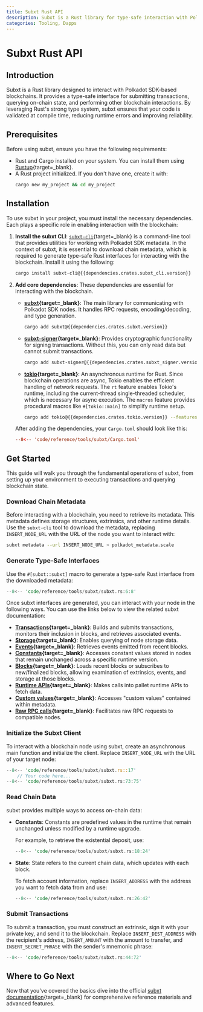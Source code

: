 ```yaml
---
title: Subxt Rust API
description: Subxt is a Rust library for type-safe interaction with Polkadot SDK blockchains, enabling transactions, state queries, runtime API access, and more.
categories: Tooling, Dapps
---
```


# Subxt Rust API

## Introduction

Subxt is a Rust library designed to interact with Polkadot SDK-based blockchains. It provides a type-safe interface for submitting transactions, querying on-chain state, and performing other blockchain interactions. By leveraging Rust's strong type system, subxt ensures that your code is validated at compile time, reducing runtime errors and improving reliability.

## Prerequisites

Before using subxt, ensure you have the following requirements:

- Rust and Cargo installed on your system. You can install them using [Rustup](https://rustup.rs/){target=\_blank}.
- A Rust project initialized. If you don't have one, create it with:
    ```bash
    cargo new my_project && cd my_project
    ```

## Installation

To use subxt in your project, you must install the necessary dependencies. Each plays a specific role in enabling interaction with the blockchain:

1. **Install the subxt CLI**: [`subxt-cli`](https://crates.io/crates/subxt-cli){target=\_blank} is a command-line tool that provides utilities for working with Polkadot SDK metadata. In the context of subxt, it is essential to download chain metadata, which is required to generate type-safe Rust interfaces for interacting with the blockchain. Install it using the following:

    ```bash
    cargo install subxt-cli@{{dependencies.crates.subxt_cli.version}}
    ```

2. **Add core dependencies**: These dependencies are essential for interacting with the blockchain.

    - **[subxt](https://crates.io/crates/subxt){target=\_blank}**: The main library for communicating with Polkadot SDK nodes. It handles RPC requests, encoding/decoding, and type generation.

        ```bash
        cargo add subxt@{{dependencies.crates.subxt.version}}
        ```

    - **[subxt-signer](https://crates.io/crates/subxt-signer){target=\_blank}**: Provides cryptographic functionality for signing transactions. Without this, you can only read data but cannot submit transactions.

        ```bash
        cargo add subxt-signer@{{dependencies.crates.subxt_signer.version}}
        ```

    - **[tokio](https://crates.io/crates/tokio){target=\_blank}**: An asynchronous runtime for Rust. Since blockchain operations are async, Tokio enables the efficient handling of network requests. The `rt` feature enables Tokio's runtime, including the current-thread single-threaded scheduler, which is necessary for async execution. The `macros` feature provides procedural macros like `#[tokio::main]` to simplify runtime setup.

        ```bash
        cargo add tokio@{{dependencies.crates.tokio.version}} --features rt,macros
        ```

    After adding the dependencies, your `Cargo.toml` should look like this:

    ```toml
    --8<-- 'code/reference/tools/subxt/Cargo.toml'
    ```

## Get Started

This guide will walk you through the fundamental operations of subxt, from setting up your environment to executing transactions and querying blockchain state.

### Download Chain Metadata

Before interacting with a blockchain, you need to retrieve its metadata. This metadata defines storage structures, extrinsics, and other runtime details. Use the `subxt-cli` tool to download the metadata, replacing `INSERT_NODE_URL` with the URL of the node you want to interact with:

```bash
subxt metadata --url INSERT_NODE_URL > polkadot_metadata.scale
```

### Generate Type-Safe Interfaces

Use the `#[subxt::subxt]` macro to generate a type-safe Rust interface from the downloaded metadata:

```rust
--8<-- 'code/reference/tools/subxt/subxt.rs:6:8'
```

Once subxt interfaces are generated, you can interact with your node in the following ways. You can use the links below to view the related subxt documentation:

- **[Transactions](https://docs.rs/subxt/latest/subxt/book/usage/transactions/index.html){target=\_blank}**: Builds and submits transactions, monitors their inclusion in blocks, and retrieves associated events.
- **[Storage](https://docs.rs/subxt/latest/subxt/book/usage/storage/index.html){target=\_blank}**: Enables querying of node storage data.
- **[Events](https://docs.rs/subxt/latest/subxt/book/usage/events/index.html){target=\_blank}**: Retrieves events emitted from recent blocks.
- **[Constants](https://docs.rs/subxt/latest/subxt/book/usage/constants/index.html){target=\_blank}**: Accesses constant values stored in nodes that remain unchanged across a specific runtime version.
- **[Blocks](https://docs.rs/subxt/latest/subxt/book/usage/blocks/index.html){target=\_blank}**: Loads recent blocks or subscribes to new/finalized blocks, allowing examination of extrinsics, events, and storage at those blocks.
- **[Runtime APIs](https://docs.rs/subxt/latest/subxt/book/usage/runtime_apis/index.html){target=\_blank}**: Makes calls into pallet runtime APIs to fetch data.
- **[Custom values](https://docs.rs/subxt/latest/subxt/book/usage/custom_values/index.html){target=\_blank}**: Accesses "custom values" contained within metadata.
- **[Raw RPC calls](https://docs.rs/subxt/latest/subxt/book/usage/rpc/index.html){target=\_blank}**: Facilitates raw RPC requests to compatible nodes.

### Initialize the Subxt Client

To interact with a blockchain node using subxt, create an asynchronous main function and initialize the client. Replace `INSERT_NODE_URL` with the URL of your target node:

```rust
--8<-- 'code/reference/tools/subxt/subxt.rs::17'
    // Your code here...
--8<-- 'code/reference/tools/subxt/subxt.rs:73:75'
```

### Read Chain Data

subxt provides multiple ways to access on-chain data:

- **Constants**: Constants are predefined values in the runtime that remain unchanged unless modified by a runtime upgrade.

    For example, to retrieve the existential deposit, use:
    
    ```rust
    --8<-- 'code/reference/tools/subxt/subxt.rs:18:24'
    ```

- **State**: State refers to the current chain data, which updates with each block.

    To fetch account information, replace `INSERT_ADDRESS` with the address you want to fetch data from and use:

    ```rust
    --8<-- 'code/reference/tools/subxt/subxt.rs:26:42'
    ```

### Submit Transactions

To submit a transaction, you must construct an extrinsic, sign it with your private key, and send it to the blockchain. Replace `INSERT_DEST_ADDRESS` with the recipient's address, `INSERT_AMOUNT` with the amount to transfer, and `INSERT_SECRET_PHRASE` with the sender's mnemonic phrase:

```rust
--8<-- 'code/reference/tools/subxt/subxt.rs:44:72'
```

## Where to Go Next

Now that you've covered the basics dive into the official [subxt documentation](https://docs.rs/subxt/latest/subxt/book/index.html){target=\_blank} for comprehensive reference materials and advanced features.
